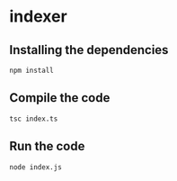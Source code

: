 # indexer

## Installing the dependencies
```npm install```

## Compile the code
```tsc index.ts```

## Run the code
```node index.js```
